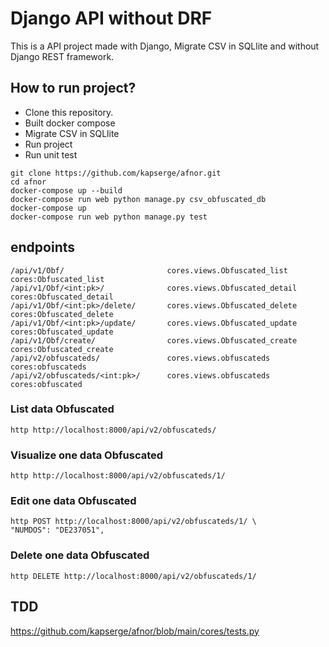 # Django API without DRF

This is a API project made with Django, Migrate CSV in SQLlite and without Django REST framework.

## How to run project?
* Clone this repository.
* Built docker compose
* Migrate CSV in SQLlite
* Run project
* Run unit test

```
git clone https://github.com/kapserge/afnor.git
cd afnor
docker-compose up --build   
docker-compose run web python manage.py csv_obfuscated_db
docker-compose up
docker-compose run web python manage.py test

```
## endpoints
```
/api/v1/Obf/                       cores.views.Obfuscated_list     cores:Obfuscated_list
/api/v1/Obf/<int:pk>/              cores.views.Obfuscated_detail   cores:Obfuscated_detail
/api/v1/Obf/<int:pk>/delete/       cores.views.Obfuscated_delete   cores:Obfuscated_delete
/api/v1/Obf/<int:pk>/update/       cores.views.Obfuscated_update   cores:Obfuscated_update
/api/v1/Obf/create/                cores.views.Obfuscated_create   cores:Obfuscated_create
/api/v2/obfuscateds/               cores.views.obfuscateds         cores:obfuscateds
/api/v2/obfuscateds/<int:pk>/      cores.views.obfuscateds         cores:obfuscated
```
### List data Obfuscated

```
http http://localhost:8000/api/v2/obfuscateds/
```

### Visualize one data Obfuscated

```
http http://localhost:8000/api/v2/obfuscateds/1/
```

### Edit one data Obfuscated

```
http POST http://localhost:8000/api/v2/obfuscateds/1/ \
"NUMDOS": "DE237051",
```

### Delete one data Obfuscated

```
http DELETE http://localhost:8000/api/v2/obfuscateds/1/
```
## TDD

https://github.com/kapserge/afnor/blob/main/cores/tests.py
